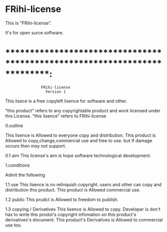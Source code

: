 # FRihi-license
This is "FRihi-license".

It's for open surce software.

# *************************************************************************:
  
                    FRihi-license
                      Version 1
                      
This lisece is a free copyleft lisence for software and other.


"this product" refers to any copyrightable product and work licensed under this License.
"this lisence" refers to FRihi-license

0.outline

 This lisence is Allowed to everyone copy and distribution.
This product is Allowed to copy,change,commercial use and free to use.
but If damage occurs then may not support.

 0.1 aim
  This license's aim is hope software technological development.
 
1.conditions

 Admit the following

 1.1 use
  This lisence is no relinquish copyright.
 users and other can copy and distribution this product.
 This product is Allowed commercial use.

 1.2 public
  This prudct is Allowed to freedom to publish.
 
 1.3 copying / Derivatives
  This lisence is Allowed to copy.
 Developer is don't has to wirte this produt's copyright infomation on this product's derivatives's document.
 This product's Derivatives is Allowed to commercial use too.
 
